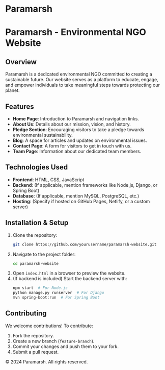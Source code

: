 # Paramarsh
# Paramarsh - Environmental NGO Website

## Overview
Paramarsh is a dedicated environmental NGO committed to creating a sustainable future. Our website serves as a platform to educate, engage, and empower individuals to take meaningful steps towards protecting our planet.

## Features
- **Home Page**: Introduction to Paramarsh and navigation links.
- **About Us**: Details about our mission, vision, and history.
- **Pledge Section**: Encouraging visitors to take a pledge towards environmental sustainability.
- **Blog**: A space for articles and updates on environmental issues.
- **Contact Page**: A form for visitors to get in touch with us.
- **Team Page**: Information about our dedicated team members.

## Technologies Used
- **Frontend**: HTML, CSS, JavaScript
- **Backend**: (If applicable, mention frameworks like Node.js, Django, or Spring Boot)
- **Database**: (If applicable, mention MySQL, PostgreSQL, etc.)
- **Hosting**: (Specify if hosted on GitHub Pages, Netlify, or a custom server)

## Installation & Setup
1. Clone the repository:
   ```sh
   git clone https://github.com/yourusername/paramarsh-website.git
   ```
2. Navigate to the project folder:
   ```sh
   cd paramarsh-website
   ```
3. Open `index.html` in a browser to preview the website.
4. (If backend is included) Start the backend server with:
   ```sh
   npm start  # For Node.js
   python manage.py runserver  # For Django
   mvn spring-boot:run  # For Spring Boot
   ```

## Contributing
We welcome contributions! To contribute:
1. Fork the repository.
2. Create a new branch (`feature-branch`).
3. Commit your changes and push them to your fork.
4. Submit a pull request.

© 2024 Paramarsh. All rights reserved.

